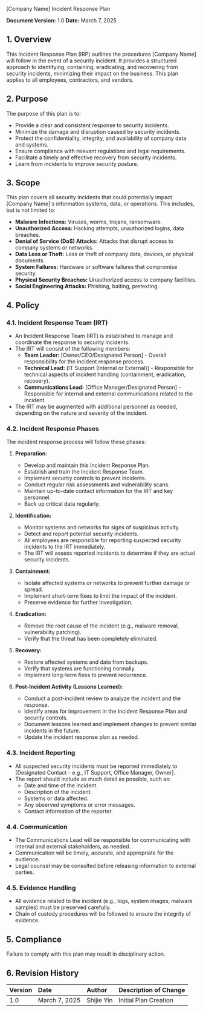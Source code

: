 [Company Name]
Incident Response Plan

**Document Version:** 1.0
**Date:** March 7, 2025

## 1. Overview

This Incident Response Plan (IRP) outlines the procedures [Company Name] will follow in the event of a security incident. It provides a structured approach to identifying, containing, eradicating, and recovering from security incidents, minimizing their impact on the business. This plan applies to all employees, contractors, and vendors.

## 2. Purpose

The purpose of this plan is to:

*   Provide a clear and consistent response to security incidents.
*   Minimize the damage and disruption caused by security incidents.
*   Protect the confidentiality, integrity, and availability of company data and systems.
*   Ensure compliance with relevant regulations and legal requirements.
*   Facilitate a timely and effective recovery from security incidents.
*   Learn from incidents to improve security posture.

## 3. Scope

This plan covers all security incidents that could potentially impact [Company Name]'s information systems, data, or operations. This includes, but is not limited to:

*   **Malware Infections:** Viruses, worms, trojans, ransomware.
*   **Unauthorized Access:** Hacking attempts, unauthorized logins, data breaches.
*   **Denial of Service (DoS) Attacks:** Attacks that disrupt access to company systems or networks.
*   **Data Loss or Theft:** Loss or theft of company data, devices, or physical documents.
*   **System Failures:** Hardware or software failures that compromise security.
*   **Physical Security Breaches:** Unauthorized access to company facilities.
*   **Social Engineering Attacks:** Phishing, baiting, pretexting.

## 4. Policy

### 4.1. Incident Response Team (IRT)

*   An Incident Response Team (IRT) is established to manage and coordinate the response to security incidents.
*   The IRT will consist of the following members:
    *   **Team Leader:** [Owner/CEO/Designated Person] - Overall responsibility for the incident response process.
    *   **Technical Lead:** [IT Support (Internal or External)] - Responsible for technical aspects of incident handling (containment, eradication, recovery).
    *   **Communications Lead:** [Office Manager/Designated Person] - Responsible for internal and external communications related to the incident.
*  The IRT may be augmented with additional personnel as needed, depending on the nature and severity of the incident.

### 4.2. Incident Response Phases

The incident response process will follow these phases:

1.  **Preparation:**
    *   Develop and maintain this Incident Response Plan.
    *   Establish and train the Incident Response Team.
    *   Implement security controls to prevent incidents.
    *   Conduct regular risk assessments and vulnerability scans.
    *   Maintain up-to-date contact information for the IRT and key personnel.
    * Back up critical data regularly.

2.  **Identification:**
    *   Monitor systems and networks for signs of suspicious activity.
    *   Detect and report potential security incidents.
    *   All employees are responsible for reporting suspected security incidents to the IRT immediately.
    *   The IRT will assess reported incidents to determine if they are actual security incidents.

3.  **Containment:**
    *   Isolate affected systems or networks to prevent further damage or spread.
    *   Implement short-term fixes to limit the impact of the incident.
    *   Preserve evidence for further investigation.

4.  **Eradication:**
    *   Remove the root cause of the incident (e.g., malware removal, vulnerability patching).
    *   Verify that the threat has been completely eliminated.

5.  **Recovery:**
    *   Restore affected systems and data from backups.
    *   Verify that systems are functioning normally.
    *   Implement long-term fixes to prevent recurrence.

6.  **Post-Incident Activity (Lessons Learned):**
    *   Conduct a post-incident review to analyze the incident and the response.
    *   Identify areas for improvement in the Incident Response Plan and security controls.
    *   Document lessons learned and implement changes to prevent similar incidents in the future.
    * Update the incident response plan as needed.

### 4.3. Incident Reporting

*   All suspected security incidents must be reported immediately to [Designated Contact - e.g., IT Support, Office Manager, Owner].
*   The report should include as much detail as possible, such as:
    *   Date and time of the incident.
    *   Description of the incident.
    *   Systems or data affected.
    *   Any observed symptoms or error messages.
    *   Contact information of the reporter.

### 4.4. Communication

*   The Communications Lead will be responsible for communicating with internal and external stakeholders, as needed.
*   Communication will be timely, accurate, and appropriate for the audience.
*   Legal counsel may be consulted before releasing information to external parties.

### 4.5. Evidence Handling

*   All evidence related to the incident (e.g., logs, system images, malware samples) must be preserved carefully.
*   Chain of custody procedures will be followed to ensure the integrity of evidence.

## 5. Compliance

Failure to comply with this plan may result in disciplinary action.

## 6. Revision History

| Version | Date       | Author             | Description of Change |
| :------ | :---------- | :----------------- | :-------------------- |
| 1.0     | March 7, 2025 | Shijie Yin | Initial Plan Creation |

